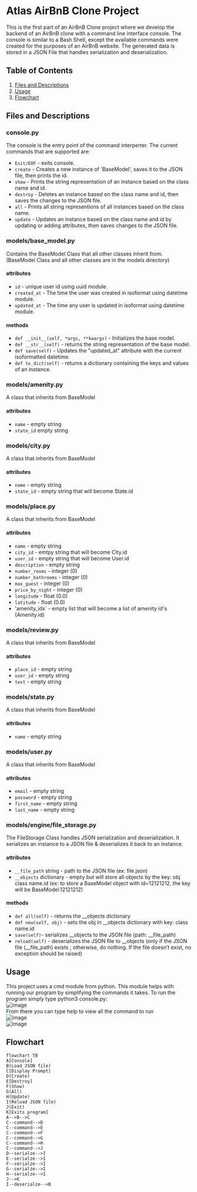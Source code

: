 # Atlas AirBnB Clone Project
This is the first part of an AirBnB Clone project where we develop the backend of an AirBnB clone with a command line interface console. The console is similar to a Bash Shell, except the available commands were created for the purposes of an AirBnB website. The generated data is stored in a JSON File that handles serialization and deserialization.

## Table of Contents
1. [Files and Descriptions](#Files-and-Descriptions)
2. [Usage](#Usage)
3. [Flowchart](#Flowchart)

## Files and Descriptions
### console.py
The console is the entry point of the command interperter. The current commands that are supported are:
* `Exit/EOF` - exits console.
* `create` - Creates a new instance of 'BaseModel', saves it to the JSON file, then prints the id.
* `show` - Prints the string representation of an instance based on the class name and id.
* `destroy` - Deletes an instance based on the class name and id, then saves the changes to the JSON file.
* `all` - Prints all string representions of all instances based on the class name.
* `update` - Updates an instance based on the class name and id by updating or adding attributes, then saves changes to the JSON file.

### models/base_model.py
Contains the BaseModel Class that all other classes inherit from. (BaseModel Class and all other classes are in the models directory)
#### attributes
* `id` - unique user id using uuid module.
* `created_at` - The time the user was created in isoformat using datetime module.
* `updated_at` - The time any user is updated in isoformat using datetime module.
#### methods
* `def __init__(self, *args, **kwargs)` - Initializes the base model.
* `def __str__(self)` - returns the string representation of the base model.
* `def save(self)` - Updates the "updated_at" attribute with the current isoformatted datetime.
* `def to_dict(self)` - returns a dictionary containing the keys and values of an instance.

### models/amenity.py
A class that inherits from BaseModel
#### attributes
* `name` - empty string
* `state_id` empty string

### models/city.py
A class that inherits from BaseModel
#### attributes
* `name` - empty string
* `state_id` - empty string that will become State.id

### models/place.py
A class that inherits from BaseModel
#### attributes
* `name` - empty string
* `city_id` - emtpy string that will become City.id
*  `user_id` - empty string that will become User.id
* `description` - empty string
* `number_rooms` - integer (0)
* `number_bathrooms` - integer (0)
* `max_guest` - integer (0)
* `price_by_night` - integer (0)
* `longitude` - float (0.0)
* `latitude` - float (0.0)
* 'amenity_ids` - empty list that will become a list of amenity id's (Amenity.id)

### models/review.py
A class that inherits from BaseModel
#### attributes
* `place_id` - empty string
* `user_id` - empty string
* `text` - empty string

### models/state.py 
A class that inherits from BaseModel
#### attributes
* `name` - empty string

### models/user.py
A class that inherits from BaseModel
#### attributes
* `email` - empty string
* `password` - empty string
* `first_name` - empty string
* `last_name` - empty string

### models/engine/file_storage.py
The FileStorage Class handles JSON serialization and deserialization.
It serializes an instance to a JSON file & deserializes it back to an instance.
#### attributes
* `__file_path` string - path to the JSON file (ex: file.json)
* `__objects` dictionary - empty but will store all objects by the key: obj class name.id
        (ex: to store a BaseModel object with id=12121212,
        the key will be BaseModel.12121212)
#### methods
* `def all(self)` - returns the __objects dictionary
* `def new(self, obj)` - sets the obj in __objects dictionary with key: class name.id
* `save(self)`- serializes __objects to the JSON file (path: __file_path)
* `reload(self)` - deserializes the JSON file to __objects
        (only if the JSON file (__file_path) exists ; otherwise, do nothing.
        If the file doesn’t exist, no exception should be raised)


## Usage
This project uses a cmd module from python. This module helps with running our program by simplifying the commands it takes. To run the program simply type python3 console.py:<br>
![image](https://github.com/user-attachments/assets/47ede6ac-24cc-4419-ad78-34b34ddb3d4e)<br>
From there you can type help to view all the command to run<br>![image](https://github.com/user-attachments/assets/eb81a80e-b8ec-456a-bd11-bf9e64ab9119)
<br>![image](https://github.com/user-attachments/assets/b3fdc70e-f139-4644-975e-4a86278dc0db)<br>



## Flowchart
```mermaid
flowchart TB
A[Console]
B(Load JSON file)
C[Display Prompt]
D(Create)
E[Destroy]
F(Show)
G(All)
H(Update)
I(Reload JSON file)
J(Exit)
K[Exits program]
A-->B-->C
C--command-->D
C--command-->E
C--command-->F
C--command-->G
C--command-->H
C--command-->J
D--serialze-->I
E--serialze-->I
F--serialze-->I
G--serialze-->I
H--serialze-->I
J-->K
I--deserialze-->B
```
<br>
